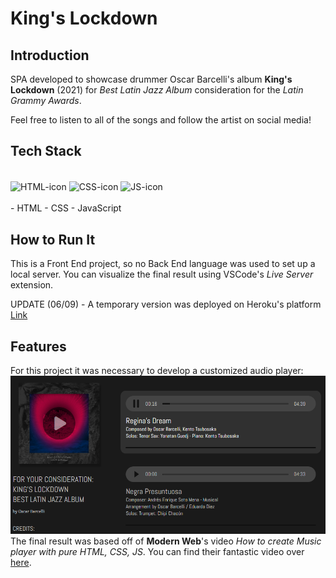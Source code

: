 # King's Lockdown

## Introduction
SPA developed to showcase drummer Oscar Barcelli's album **King's Lockdown** (2021) for *Best Latin Jazz Album* consideration for the *Latin Grammy Awards*.

Feel free to listen to all of the songs and follow the artist on social media!

## Tech Stack
<div style="display: inline_block"><br>
  <img align="center" alt="HTML-icon" height="30" width="40" src="https://icongr.am/devicon/html5-original.svg?size=128&color=currentColor">
  <img align="center" alt="CSS-icon" height="30" width="40" src="https://icongr.am/devicon/css3-original.svg?size=128&color=currentColor">
  <img align="center" alt="JS-icon" height="30" width="40" src="https://icongr.am/devicon/javascript-original.svg?size=128&color=currentColor">
</div>
<br />
- HTML
- CSS
- JavaScript

## How to Run It

This is a Front End project, so no Back End language was used to set up a local server. You can visualize the final result using VSCode's *Live Server* extension.

UPDATE (06/09) - A temporary version was deployed on Heroku's platform [Link](https://powerful-beyond-84068.herokuapp.com/) 

## Features
For this project it was necessary to develop a customized audio player:<br />
![file-path](img/print-screen-final-result.png)
The final result was based off of **Modern Web**'s video *How to create Music player with pure HTML, CSS, JS*. You can find their fantastic video over [here](https://youtu.be/Zf_psaJ-wP4).
